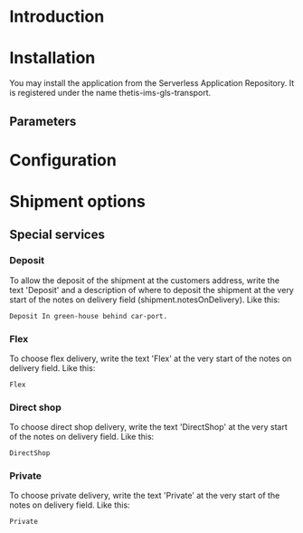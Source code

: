 # Introduction

# Installation

You may install the application from the Serverless Application Repository. It is registered under the name thetis-ims-gls-transport.

## Parameters

# Configuration

# Shipment options

## Special services

### Deposit

To allow the deposit of the shipment at the customers address, write the text 'Deposit' and a description of where to deposit the shipment at the very start of the notes on delivery field (shipment.notesOnDelivery). Like this:

```
Deposit In green-house behind car-port.
``` 

### Flex

To choose flex delivery, write the text 'Flex' at the very start of the notes on delivery field. Like this:
```
Flex
```

### Direct shop

To choose direct shop delivery, write the text 'DirectShop' at the very start of the notes on delivery field. Like this:
```
DirectShop
```

### Private 

To choose private delivery, write the text 'Private' at the very start of the notes on delivery field. Like this:
```
Private
```


